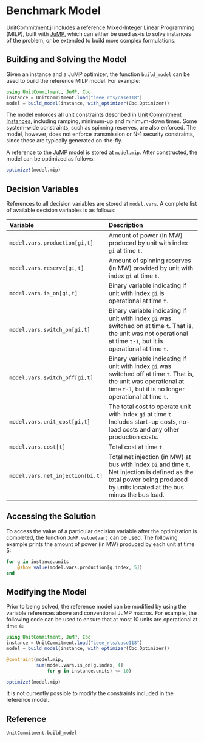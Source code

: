 Benchmark Model
===============

UnitCommitment.jl includes a reference Mixed-Integer Linear Programming
(MILP), built with [JuMP](https://github.com/JuliaOpt/JuMP.jl), which can
either be used as-is to solve instances of the problem, or be extended to
build more complex formulations.

Building and Solving the Model
-------------------------------

Given an instance and a JuMP optimizer, the function `build_model` can be used to
build the reference MILP model. For example:

```julia
using UnitCommitment, JuMP, Cbc
instance = UnitCommitment.load("ieee_rts/case118")
model = build_model(instance, with_optimizer(Cbc.Optimizer))
```

The model enforces all unit constraints described in [Unit Commitment
Instances](@ref), including ramping, minimum-up and minimum-down times. Some
system-wide constraints, such as spinning reserves, are also enforced. The
model, however, does not enforce transmission or N-1 security constraints,
since these are typically generated on-the-fly.

A reference to the JuMP model is stored at `model.mip`. After constructed, the model can
be optimized as follows:

```julia
optimize!(model.mip)
```

Decision Variables
------------------

References to all decision variables are stored at `model.vars`.
A complete list of available decision variables is as follows:

| Variable                      | Description
| :---------------------------- | :---------------------------
| `model.vars.production[gi,t]`        | Amount of power (in MW) produced by unit with index `gi` at time `t`.
| `model.vars.reserve[gi,t]`           | Amount of spinning reserves (in MW) provided by unit with index `gi` at time `t`.
| `model.vars.is_on[gi,t]`             | Binary variable indicating if unit with index `gi` is operational at time `t`.
| `model.vars.switch_on[gi,t]`         | Binary variable indicating if unit with index `gi` was switched on at time `t`. That is, the unit was not operational at time `t-1`, but it is operational at time `t`.
| `model.vars.switch_off[gi,t]`        | Binary variable indicating if unit with index `gi` was switched off at time `t`. That is, the unit was operational at time `t-1`, but it is no longer operational at time `t`.
| `model.vars.unit_cost[gi,t]`         | The total cost to operate unit with index `gi` at time `t`. Includes start-up costs, no-load costs and any other production costs.
| `model.vars.cost[t]`                | Total cost at time `t`.
| `model.vars.net_injection[bi,t]`     | Total net injection (in MW) at bus with index `bi` and time `t`. Net injection is defined as the total power being produced by units located at the bus minus the bus load.


Accessing the Solution
----------------------
To access the value of a particular decision variable after the
optimization is completed, the function `JuMP.value(var)` can be used. The
following example prints the amount of power (in MW) produced by each unit at time 5:

```julia
for g in instance.units
    @show value(model.vars.production[g.index, 5])
end
```

Modifying the Model
-------------------

Prior to being solved, the reference model can be modified by using the variable references
above and conventional JuMP macros. For example, the
following code can be used to ensure that at most 10 units are operational at time 4:

```julia
using UnitCommitment, JuMP, Cbc
instance = UnitCommitment.load("ieee_rts/case118")
model = build_model(instance, with_optimizer(Cbc.Optimizer))

@contraint(model.mip,
           sum(model.vars.is_on[g.index, 4]
               for g in instance.units) <= 10)

optimize!(model.mip)
```

It is not currently possible to modify the constraints included in the
reference model.

Reference
---------
```@docs
UnitCommitment.build_model
```